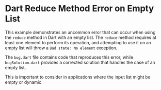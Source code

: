 # Dart Reduce Method Error on Empty List

This example demonstrates an uncommon error that can occur when using the `reduce` method in Dart with an empty list.  The `reduce` method requires at least one element to perform its operation, and attempting to use it on an empty list will throw a `Bad state: No element` exception.

The `bug.dart` file contains code that reproduces this error, while `bugSolution.dart` provides a corrected solution that handles the case of an empty list.

This is important to consider in applications where the input list might be empty or dynamic.